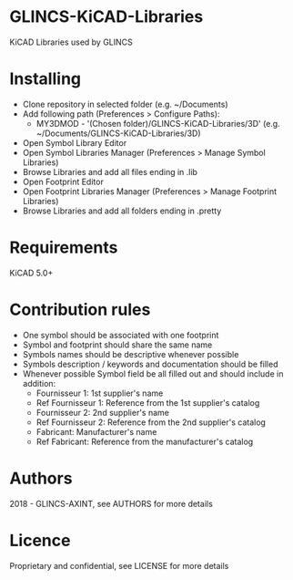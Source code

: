 # GLINCS-KiCAD-Libraries
KiCAD Libraries used by GLINCS

# Installing
- Clone repository in selected folder (e.g. ~/Documents)
- Add following path (Preferences > Configure Paths):
  - MY3DMOD - '(Chosen folder)/GLINCS-KiCAD-Libraries/3D' (e.g. ~/Documents/GLINCS-KiCAD-Libraries/3D)
- Open Symbol Library Editor
- Open Symbol Libraries Manager (Preferences > Manage Symbol Libraries)
- Browse Libraries and add all files ending in .lib
- Open Footprint Editor
- Open Footprint Libraries Manager (Preferences > Manage Footprint Libraries)
- Browse Libraries and add all folders ending in .pretty

# Requirements
KiCAD 5.0+

# Contribution rules
- One symbol should be associated with one footprint
- Symbol and footprint should share the same name
- Symbols names should be descriptive whenever possible
- Symbols description / keywords and documentation should be filled
- Whenever possible Symbol field be all filled out and should include in addition:
  - Fournisseur 1: 1st supplier's name
  - Ref Fournisseur 1: Reference from the 1st supplier's catalog
  - Fournisseur 2: 2nd supplier's name
  - Ref Fournisseur 2: Reference from the 2nd supplier's catalog
  - Fabricant: Manufacturer's name
  - Ref Fabricant: Reference from the manufacturer's catalog

# Authors
2018 - GLINCS-AXINT, see AUTHORS for more details

# Licence
Proprietary and confidential, see LICENSE for more details
